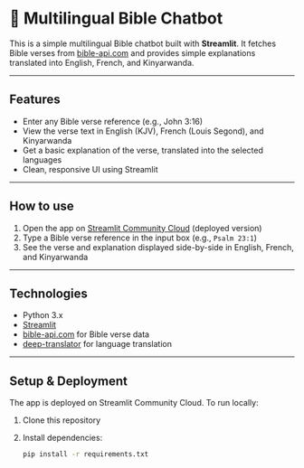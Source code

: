 # 📖 Multilingual Bible Chatbot

This is a simple multilingual Bible chatbot built with **Streamlit**. It fetches Bible verses from [bible-api.com](https://bible-api.com) and provides simple explanations translated into English, French, and Kinyarwanda.

---

## Features

- Enter any Bible verse reference (e.g., John 3:16)
- View the verse text in English (KJV), French (Louis Segond), and Kinyarwanda
- Get a basic explanation of the verse, translated into the selected languages
- Clean, responsive UI using Streamlit

---

## How to use

1. Open the app on [Streamlit Community Cloud](https://streamlit.io/cloud) (deployed version)
2. Type a Bible verse reference in the input box (e.g., `Psalm 23:1`)
3. See the verse and explanation displayed side-by-side in English, French, and Kinyarwanda

---

## Technologies

- Python 3.x
- [Streamlit](https://streamlit.io)
- [bible-api.com](https://bible-api.com) for Bible verse data
- [deep-translator](https://github.com/nidhaloff/deep-translator) for language translation

---

## Setup & Deployment

The app is deployed on Streamlit Community Cloud. To run locally:

1. Clone this repository
2. Install dependencies:

   ```bash
   pip install -r requirements.txt
